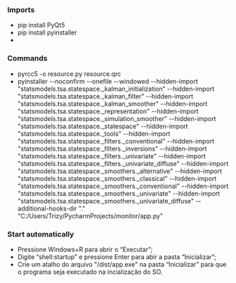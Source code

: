 ### Imports
* pip install PyQt5
* pip install pyinstaller
* 

### Commands
* pyrcc5 -o resource.py resource.qrc
* pyinstaller --noconfirm --onefile --windowed
  --hidden-import "statsmodels.tsa.statespace._kalman_initialization"
  --hidden-import "statsmodels.tsa.statespace._kalman_filter" 
  --hidden-import "statsmodels.tsa.statespace._kalman_smoother" 
  --hidden-import "statsmodels.tsa.statespace._representation" 
  --hidden-import "statsmodels.tsa.statespace._simulation_smoother" 
  --hidden-import "statsmodels.tsa.statespace._statespace" 
  --hidden-import "statsmodels.tsa.statespace._tools" 
  --hidden-import "statsmodels.tsa.statespace._filters._conventional" 
  --hidden-import "statsmodels.tsa.statespace._filters._inversions" 
  --hidden-import "statsmodels.tsa.statespace._filters._univariate" 
  --hidden-import "statsmodels.tsa.statespace._filters._univariate_diffuse" 
  --hidden-import "statsmodels.tsa.statespace._smoothers._alternative" 
  --hidden-import "statsmodels.tsa.statespace._smoothers._classical" 
  --hidden-import "statsmodels.tsa.statespace._smoothers._conventional" 
  --hidden-import "statsmodels.tsa.statespace._smoothers._univariate" 
  --hidden-import "statsmodels.tsa.statespace._smoothers._univariate_diffuse" 
  --additional-hooks-dir "."  
  "C:/Users/Trizy/PycharmProjects/monitor/app.py"

### Start automatically
* Pressione Windows+R para abrir o “Executar”;
* Digite “shell:startup” e pressione Enter para abir a pasta “Inicializar”;
* Crie um atalho do arquivo "/dist/app.exe" na pasta “Inicializar” 
para que o programa seja executado na incialização do SO.